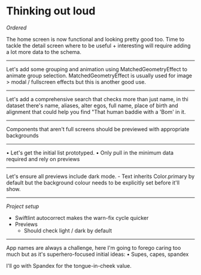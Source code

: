 # Thinking out loud
*Ordered*

The home screen is now functional and looking pretty good too. Time to tackle the detail screen where to be useful + interesting will require adding a lot more data to the schema.

---

Let's add some grouping and animation using MatchedGeometryEffect to animate group selection.
MatchedGeometryEffect is usually used for image > modal / fullscreen effects but this is another good use.

---

Let's add a comprehensive search that checks more than just name, in thi dataset there's name, aliases, alter egos, full name, place of birth and alignment that could help you find "That human baddie with a 'Bom' in it.   

---

Components that aren't full screens should be previewed with appropriate backgrounds

---

• Let's get the initial list prototyped.
• Only pull in the minimum data required and rely on previews

---

Let's ensure all previews include dark mode.
	- Text inherits Color.primary by default but the background colour needs to be explicitly set before it'll show.

---

*Project setup*
- Swiftlint autocorrect makes the warn-fix cycle quicker
- Previews
	- Should check light / dark by default

---

App names are always a challenge, here I'm going to forego caring too much but as it's superhero-focused initial ideas:
• Supes, capes, spandex

I'll go with Spandex for the tongue-in-cheek value.
